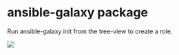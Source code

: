 # ansible-galaxy package

Run ansible-galaxy init from the tree-view to create a role.

![](http://s29.postimg.org/u46cbukk7/Screen_Shot_2015_06_12_at_15_01_13.png)
